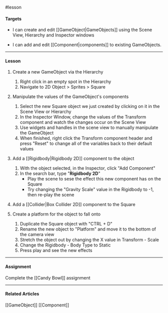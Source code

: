 #lesson 

#### Targets

- I can create and edit [[GameObject|GameObjects]] using the Scene View, Hierarchy and Inspector windows

- I can add and edit [[Component|components]] to existing GameObjects.

---
#### Lesson

1. Create a new GameObject via the Hierarchy
	1. Right click in an empty spot in the Hierarchy
	2. Navigate to 2D Object > Sprites > Square

2. Manipulate the values of the GameObject's components
	1. Select the new Square object we just created by clicking on it in the Scene View or Hierarchy
	2. In the Inspector Window, change the values of the Transform component and watch the changes occur on the Scene View
	3. Use widgets and handles in the scene view to manually manipulate the GameObject
	4. When finished, right click the Transform component header and press "Reset" to change all of the variables back to their default values

3. Add a [[Rigidbody|Rigidbody 2D]] component to the object
	1. With the object selected, in the Inspector, click "Add Component"
	2. In the search bar, type "**Rigidbody 2D**"
		- Play the scene to sese the effect this new component has on the Square
		- Try changing the "Gravity Scale" value in the Rigidbody to -1, then re-play the scene

4. Add a [[Collider|Box Collider 2D]] component to the Square

5. Create a platform for the object to fall onto
	1. Duplicate the Square object with "CTRL + D"
	2. Rename the new object to "Platform" and move it to the bottom of the camera view
	3. Stretch the object out by changing the X value in Transform - Scale
	4. Change the Rigidbody - Body Type to Static
	5. Press play and see the new effects


----
#### Assignment

Complete the [[Candy Bowl]] assignment

----
#### Related Articles
[[GameObject]]
[[Component]]